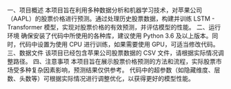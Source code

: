 一、项目概述
本项目旨在利用多种数据分析和机器学习技术，对苹果公司（AAPL）的股票价格进行预测。通过处理历史股票数据，构建并训练 LSTM - Transformer 模型，实现对股票价格的有效预测，并评估模型的性能。
二、运行环境
确保安装了代码中所使用的各种库，建议使用 Python 3.6 及以上版本。同时，代码中设置为使用 CPU 进行训练，如果需要使用 GPU，可适当修改代码。
三、数据文件
该项目已经包含苹果公司股票数据的 CSV 文件，请根据实际情况调整路径。
四、注意事项
本项目旨在展示股票价格预测的方法和流程，实际股票市场受多种复杂因素影响，预测结果仅供参考。
代码中的超参数（如隐藏维度、层数、头数等）可根据实际情况进行调整优化，以获得更好的模型性能。
<!--
**zhangshulin12/zhangshulin12** is a ✨ _special_ ✨ repository because its `README.md` (this file) appears on your GitHub profile.

Here are some ideas to get you started:

- 🔭 I’m currently working on ...
- 🌱 I’m currently learning ...
- 👯 I’m looking to collaborate on ...
- 🤔 I’m looking for help with ...
- 💬 Ask me about ...
- 📫 How to reach me: ...
- 😄 Pronouns: ...
- ⚡ Fun fact: ...
-->

